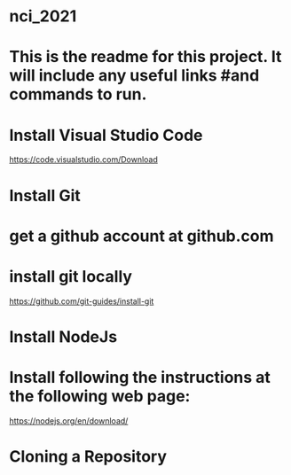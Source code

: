 # nci_2021
# This is the readme for this project. It will include any useful links #and commands to run.

# Install Visual Studio Code
https://code.visualstudio.com/Download

# Install Git
# get a github account at github.com

# install git locally

https://github.com/git-guides/install-git

# Install NodeJs
# Install following the instructions at the following web page:

https://nodejs.org/en/download/

# Cloning a Repository
